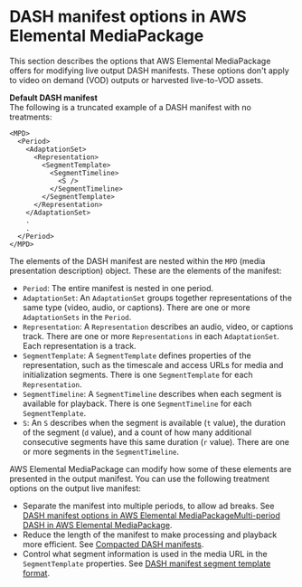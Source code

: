 # DASH manifest options in AWS Elemental MediaPackage<a name="dash-trtmts"></a>

This section describes the options that AWS Elemental MediaPackage offers for modifying live output DASH manifests\. These options don't apply to video on demand \(VOD\) outputs or harvested live\-to\-VOD assets\.

**Default DASH manifest**  
The following is a truncated example of a DASH manifest with no treatments:

```
<MPD>
  <Period>  
    <AdaptationSet>  
      <Representation> 
        <SegmentTemplate> 
          <SegmentTimeline> 
            <S /> 
          </SegmentTimeline>
        </SegmentTemplate>
      </Representation>
    </AdaptationSet>
    .
    .
  </Period>
</MPD>
```

The elements of the DASH manifest are nested within the `MPD` \(media presentation description\) object\. These are the elements of the manifest:
+ `Period`: The entire manifest is nested in one period\.
+ `AdaptationSet`: An `AdaptationSet` groups together representations of the same type \(video, audio, or captions\)\. There are one or more `AdaptationSets` in the `Period`\.
+ `Representation`: A `Representation` describes an audio, video, or captions track\. There are one or more `Representations` in each `AdaptationSet`\. Each representation is a track\.
+ `SegmentTemplate`: A `SegmentTemplate` defines properties of the representation, such as the timescale and access URLs for media and initialization segments\. There is one `SegmentTemplate` for each `Representation`\.
+ `SegmentTimeline`: A `SegmentTimeline` describes when each segment is available for playback\. There is one `SegmentTimeline` for each `SegmentTemplate`\.
+ `S`: An `S` describes when the segment is available \(`t` value\), the duration of the segment \(`d` value\), and a count of how many additional consecutive segments have this same duration \(`r` value\)\. There are one or more segments in the `SegmentTimeline`\. 

AWS Elemental MediaPackage can modify how some of these elements are presented in the output manifest\. You can use the following treatment options on the output live manifest:
+ Separate the manifest into multiple periods, to allow ad breaks\. See [DASH manifest options in AWS Elemental MediaPackageMulti\-period DASH in AWS Elemental MediaPackage](multi-period.md)\.
+ Reduce the length of the manifest to make processing and playback more efficient\. See [Compacted DASH manifests](compacted.md)\.
+ Control what segment information is used in the media URL in the `SegmentTemplate` properties\. See [DASH manifest segment template format](segtemp-format.md)\.